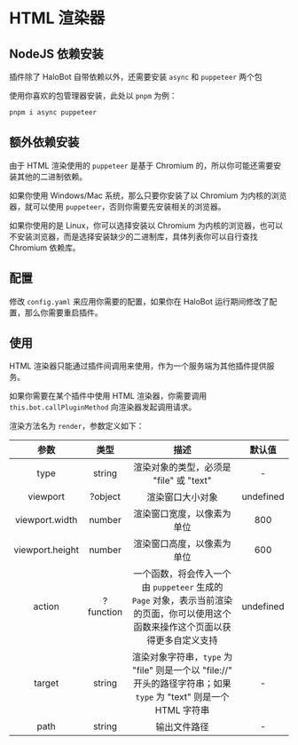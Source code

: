 # HTML 渲染器

## NodeJS 依赖安装

插件除了 HaloBot 自带依赖以外，还需要安装 `async` 和 `puppeteer` 两个包

使用你喜欢的包管理器安装，此处以 `pnpm` 为例：

```bash
pnpm i async puppeteer
```

## 额外依赖安装

由于 HTML 渲染使用的 `puppeteer` 是基于 Chromium 的，所以你可能还需要安装其他的二进制依赖。

如果你使用 Windows/Mac 系统，那么只要你安装了以 Chromium 为内核的浏览器，就可以使用 `puppeteer`，否则你需要先安装相关的浏览器。

如果你使用的是 Linux，你可以选择安装以 Chromium 为内核的浏览器，也可以不安装浏览器，而是选择安装缺少的二进制库，具体列表你可以自行查找 Chromium 依赖库。

## 配置

修改 `config.yaml` 来应用你需要的配置，如果你在 HaloBot 运行期间修改了配置，那么你需要重启插件。

## 使用

HTML 渲染器只能通过插件间调用来使用，作为一个服务端为其他插件提供服务。

如果你需要在某个插件中使用 HTML 渲染器，你需要调用 `this.bot.callPluginMethod` 向渲染器发起调用请求。

渲染方法名为 `render`，参数定义如下：

|参数|类型|描述|默认值|
|:----:|:----:|:----:|:----:|
|type|string|渲染对象的类型，必须是 "file" 或 "text"|-|
|viewport|?object|渲染窗口大小对象|undefined|
|viewport.width|number|渲染窗口宽度，以像素为单位|800|
|viewport.height|number|渲染窗口高度，以像素为单位|600|
|action|?function|一个函数，将会传入一个由 `puppeteer` 生成的 `Page` 对象，表示当前渲染的页面，你可以使用这个函数来操作这个页面以获得更多自定义支持|undefined|
|target|string|渲染对象字符串，`type` 为 "file" 则是一个以 "file://" 开头的路径字符串；如果 `type` 为 "text" 则是一个 HTML 字符串|-|
|path|string|输出文件路径|-|
